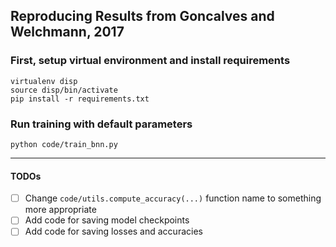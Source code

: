 ## Reproducing Results from Goncalves and Welchmann, 2017

### First, setup virtual environment and install requirements
```
virtualenv disp
source disp/bin/activate
pip install -r requirements.txt
```

### Run training with default parameters
`python code/train_bnn.py`

------
#### TODOs
- [ ] Change `code/utils.compute_accuracy(...)` function name to something more appropriate
- [ ] Add code for saving model checkpoints
- [ ] Add code for saving losses and accuracies
